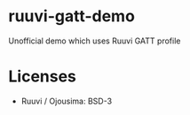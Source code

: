 # ruuvi-gatt-demo
Unofficial demo which uses Ruuvi GATT profile

# Licenses
* Ruuvi / Ojousima: BSD-3
